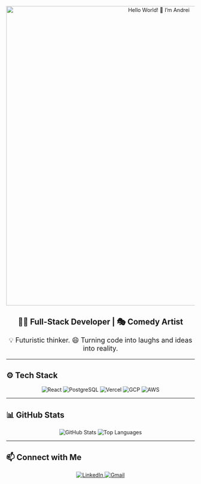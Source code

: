 <p align="center">
  <img src="https://i.postimg.cc/Yqx16c16/DALL-E-2025-02-25-22-46-39-A-futuristic-Git-Hub-profile-welcome-banner-with-a-sleek-minimalist-des.png" alt="Hello World! 👋 I’m Andrei" width="800">
</p>

<h2 align="center">👨‍💻 Full-Stack Developer | 🎭 Comedy Artist</h2>
<p align="center" style="font-size: 18px;">
  💡 Futuristic thinker.  
  😄 Turning code into laughs and ideas into reality.
</p>

---

## ⚙️ Tech Stack
<p align="center">
  <img src="https://img.shields.io/badge/React-20232A?style=for-the-badge&logo=react&logoColor=61DAFB" alt="React" />
  <img src="https://img.shields.io/badge/PostgreSQL-316192?style=for-the-badge&logo=postgresql&logoColor=white" alt="PostgreSQL" />
  <img src="https://img.shields.io/badge/Vercel-000000?style=for-the-badge&logo=vercel&logoColor=white" alt="Vercel" />
  <img src="https://img.shields.io/badge/GCP-4285F4?style=for-the-badge&logo=google-cloud&logoColor=white" alt="GCP" />
  <img src="https://img.shields.io/badge/AWS-232F3E?style=for-the-badge&logo=amazon-aws&logoColor=white" alt="AWS" />
</p>

---

## 📊 GitHub Stats
<p align="center">
  <img src="https://github-readme-stats.vercel.app/api?username=Buzzwavemed&show_icons=true&theme=tokyonight" alt="GitHub Stats" />
  <img src="https://github-readme-stats.vercel.app/api/top-langs/?username=Buzzwavemed&layout=compact&theme=tokyonight" alt="Top Languages" />
</p>

---

## 📫 Connect with Me
<p align="center">
  <a href="https://www.linkedin.com/in/#/" target="_blank">
    <img src="https://img.shields.io/badge/LinkedIn-%230077B5.svg?style=for-the-badge&logo=linkedin&logoColor=white" alt="LinkedIn"/>
  </a>
  <a href="mailto:YOUR_EMAIL@gmail.com" target="_blank">
    <img src="https://img.shields.io/badge/Gmail-D14836?style=for-the-badge&logo=gmail&logoColor=white" alt="Gmail"/>
  </a>
</p>
